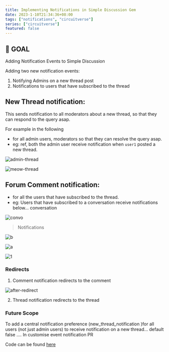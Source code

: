 ```yaml
---
title: Implementing Notifications in Simple Discussion Gem 
date: 2023-1-10T21:34:36+08:00
tags: ["notifications", "circuitverse"]
series: ["circuitverse"]
featured: false
---
```




## 🎯 GOAL
Adding Notification Events to Simple Discussion 

Adding two new notification events:

1. Notifying Admins on a new thread post 
2. Notifications to users that have subscribed to the thread



## New Thread notification:
This sends notification to all moderators about a new thread, so that they can respond to the query asap.

For example in the following 


-  for all admin users, moderators so that they can resolve the query asap.
- eg: ref, both the admin user receive notification when `user1` posted a new thread.

![admin-thread](https://user-images.githubusercontent.com/85568177/211388029-7d1fba45-59de-4842-b9f1-7fa5969c9284.jpg)

![meow-thread](https://user-images.githubusercontent.com/85568177/211388033-327b17fe-e64d-467a-9efc-17c81b554698.jpg)

## Forum Comment notification:

-  for all the users that have subscribed to the thread.
- eg: Users that have subscribed to a conversation receive notifications below...
conversation

![convo](https://user-images.githubusercontent.com/85568177/211388017-c40d77b9-e323-4d77-9917-77b915ea831d.jpg)

> Notifications

![b](https://user-images.githubusercontent.com/85568177/211388014-ee2b5d37-2966-4c1d-a65b-2fb39db745b1.jpg)

![a](https://user-images.githubusercontent.com/85568177/211388022-e27bbab4-1773-4b80-bda2-bdccb145f51e.jpg)

![1](https://user-images.githubusercontent.com/85568177/211388026-5ac72320-c0ed-419d-977c-629a9c76aab8.jpg)



### Redirects 
1. Comment notification redirects to the comment

![after-redirect](https://user-images.githubusercontent.com/85568177/211387995-424adb1f-40c9-4569-82cf-1a1ae13fecd1.jpg)

2. Thread notification redirects to the thread


### Future Scope
To add a central notification preference (new_thread_notification )for all users (not just admin users) to receive notification on a new thread... default false .... In customise event notification PR

Code can be found [here](https://github.com/CircuitVerse/CircuitVerse/pull/3483)
